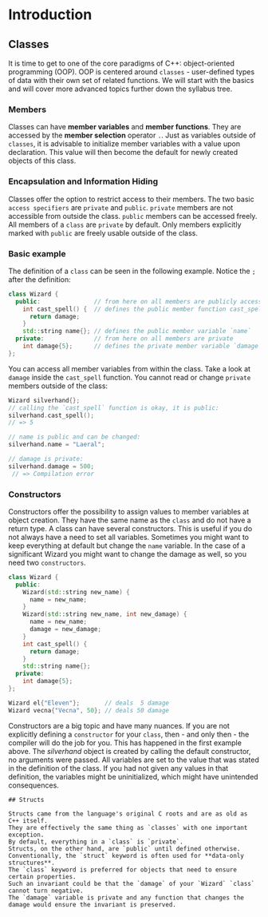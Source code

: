 # Introduction

## Classes

It is time to get to one of the core paradigms of C++: object-oriented programming (OOP).
OOP is centered around `classes` - user-defined types of data with their own set of related functions.
We will start with the basics and will cover more advanced topics further down the syllabus tree.

### Members

Classes can have **member variables** and **member functions**.
They are accessed by the **member selection** operator `.`.
Just as variables outside of `classes`, it is advisable to initialize member variables with a value upon declaration.
This value will then become the default for newly created objects of this class.

### Encapsulation and Information Hiding

Classes offer the option to restrict access to their members.
The two basic `access specifiers` are `private` and `public`.
`private` members are not accessible from outside the class.
`public` members can be accessed freely.
All members of a `class` are `private` by default.
Only members explicitly marked with `public` are freely usable outside of the class.

### Basic example

The definition of a `class` can be seen in the following example.
Notice the `;` after the definition:

```cpp
class Wizard {
  public:               // from here on all members are publicly accessible
    int cast_spell() {  // defines the public member function cast_spell
      return damage;
    }
    std::string name{}; // defines the public member variable `name`
  private:              // from here on all members are private
    int damage{5};      // defines the private member variable `damage`
};

```

You can access all member variables from within the class.
Take a look at `damage` inside the `cast_spell` function.
You cannot read or change `private` members outside of the class:

```cpp
Wizard silverhand{};
// calling the `cast_spell` function is okay, it is public:
silverhand.cast_spell();
// => 5

// name is public and can be changed:
silverhand.name = "Laeral";

// damage is private:
silverhand.damage = 500; 
 // => Compilation error
```

### Constructors

Constructors offer the possibility to assign values to member variables at object creation.
They have the same name as the `class` and do not have a return type.
A class can have several constructors.
This is useful if you do not always have a need to set all variables.
Sometimes you might want to keep everything at default but change the `name` variable.
In the case of a significant Wizard you might want to change the damage as well, so you need two `constructors`.

```cpp
class Wizard {
  public:
    Wizard(std::string new_name) {
      name = new_name;
    }
    Wizard(std::string new_name, int new_damage) {
      name = new_name;
      damage = new_damage;
    }
    int cast_spell() {
      return damage;
    }
    std::string name{};
  private:
    int damage{5};
};

Wizard el{"Eleven"};       // deals  5 damage
Wizard vecna{"Vecna", 50}; // deals 50 damage
```

Constructors are a big topic and have many nuances.
If you are not explicitly defining a `constructor` for your `class`, then - and only then - the compiler will do the job for you.
This has happened in the first example above.
The _silverhand_ object is created by calling the default constructor, no arguments were passed.
All variables are set to the value that was stated in the definition of the class.
If you had not given any values in that definition, the variables might be uninitialized, which might have unintended consequences.

~~~~exercism/note
## Structs

Structs came from the language's original C roots and are as old as C++ itself.
They are effectively the same thing as `classes` with one important exception.
By default, everything in a `class` is `private`.
Structs, on the other hand, are `public` until defined otherwise.
Conventionally, the `struct` keyword is often used for **data-only structures**.
The `class` keyword is preferred for objects that need to ensure certain properties.
Such an invariant could be that the `damage` of your `Wizard` `class` cannot turn negative.
The `damage` variable is private and any function that changes the damage would ensure the invariant is preserved.
~~~~
